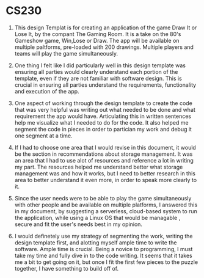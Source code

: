 # CS230

1. This design Templat is for creating an application of the game Draw It or Lose It, by the compant The Gaming Room. It is a take on the 80's Gameshow game, Win,Lose or Draw. The app will be available on multiple paltforms, pre-loaded with 200 drawings. Multiple players and teams will play the game simultaneously.

2.  One thing I felt like I did particularly well in this design template was ensuring all parties would clearly understand each portion of the template, even if they are not familiar with software design. This is crucial in ensuring all parties understand the requirements, functionality and execution of the app.

3. One aspect of working through the design template to create the code that was very helpful was writing out what needed to be done and what requirement the app would have.  Articulating this in written sentences help me visualize what I needed to do for the code. It also helped me segment the code in pieces in order to partician my work and debug it one segment at a time.

4.  If I had to choose one area that I would revise in this document, it would be the section in recommendations about storage management. It was an area that I had to use alot of resources and reference a lot in writing my part. The resources helped me understand better what storage management was and how it works, but I need to better research in this area to better understand it even more, in order to speak more clearly to it. 

5.  Since the user needs were to be able to play the game simultaneously with other people and be available on multiple platforms, I answered this in my document, by suggesting a serverless, cloud-based system to run the application, while using a Linux OS that would be managable , secure and fit the user's needs best in my opinion.

6. I would definetely use my strategy of segmenting the work, writing the design template first, and alotting myself ample time to write the software. Ample time is crucial. Being a novice to programming, I must take my time and fully dive in to the code writing. It seems that it takes me a bit to get going on it, but once I fit the first few pieces to the puzzle together, I have something to build off of. 

